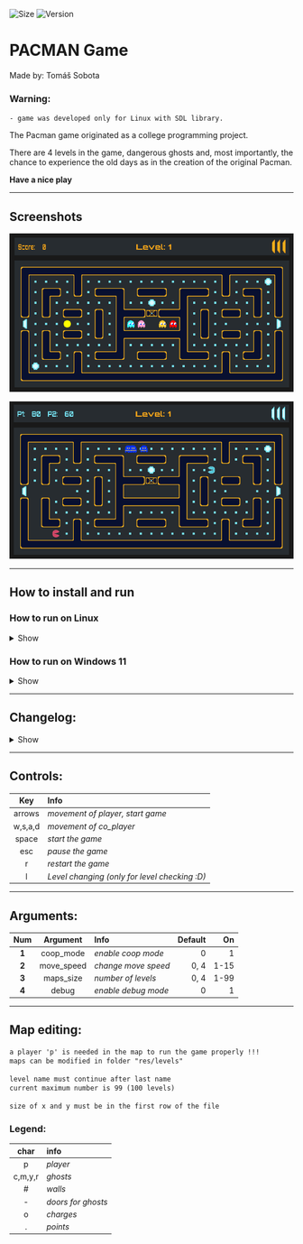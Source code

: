 ![Size](https://img.shields.io/github/repo-size/sobotat/Pacman?style=for-the-badge)
![Version](https://img.shields.io/github/v/release/sobotat/Pacman?style=for-the-badge)

# PACMAN Game
Made by: Tomáš Sobota

### Warning:
    - game was developed only for Linux with SDL library.


The Pacman game originated as a college programming project.

There are 4 levels in the game, dangerous ghosts and, most importantly, the chance to experience the old days as in the creation of the original Pacman.

**Have a nice play**

---

## Screenshots
![Game](/art/pacman_art_v1.2_1.png)

![GameCoop](/art/pacman_art_v1.2_2.png)

---

## How to install and run
### How to run on Linux
<details>
<summary>Show</summary>

1. Install SDL libs:

    - Debian, Ubuntu:
        ```bash
        $ sudo apt install libsdl2-dev libsdl2-image-dev libsdl2-ttf-dev
        ```
2. Build it
    ```bash
    $ make
    ```

3. Run it
    ```bash
    $ ./pacman
    ```
</details>

### How to run on Windows 11
<details>
<summary>Show</summary>

1. Install **wsl** in Powershell
    ```bash
    C:\> wsl --install
    ```

2. Install **Ubuntu**
   ```bash
    C:\> wsl --install -d Ubuntu
   ```

3. Run **wsl**, after that you will have full Ubuntu terminal
   ```bash
    C:\> wsl
   ```
</details>

---

## Changelog:
<details>    
<summary>Show</summary>

    - v1.0
        - dropping the full version of the game
    - v1.1 
        - coop was added
        - new Pacman textures to distinguish 2 players
    - v1.1.1 
        - coop score was added
        - score of killing ghosts divided into players
        - added coop score to hud
    - v1.2
        - design overhaul
        - added new maps
</details>

---

## Controls:
|Key     |Info                                         |
|:------:|:--------------------------------------------|
|arrows  |*movement of player, start game*             |
|w,s,a,d |*movement of co_player*             |
|space   |*start the game*                             |
|esc     |*pause the game*                             |
|r       |*restart the game*                           |
|l       |*Level changing (only for level checking :D)*|

---

## Arguments:
|Num|Argument   |Info                 |Default |On  |
|:---:|:---------:|:--------------------|-------:|---:|
|**1**|coop_mode  |*enable coop mode*   |0       |1   |
|**2**|move_speed |*change move speed*  |0, 4    |1-15|
|**3**|maps_size  |*number of levels*   |0, 4    |1-99|
|**4**|debug      |*enable debug mode*  |0       |1   |

---

## Map editing:
    a player 'p' is needed in the map to run the game properly !!!
    maps can be modified in folder "res/levels"
    
    level name must continue after last name
    current maximum number is 99 (100 levels)

    size of x and y must be in the first row of the file

### Legend: 
|char |info                   |
|:-----:|:--------------------|
|p      |*player*             |
|c,m,y,r|*ghosts*             |
|#      |*walls*              |
|-      |*doors for ghosts*   |
|o      |*charges*            |
|.      |*points*             |
